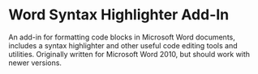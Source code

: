 # Word Syntax Highlighter Add-In

An add-in for formatting code blocks in Microsoft Word documents, includes a syntax highlighter and other useful code editing tools and utilities.
Originally written for Microsoft Word 2010, but should work with newer versions.